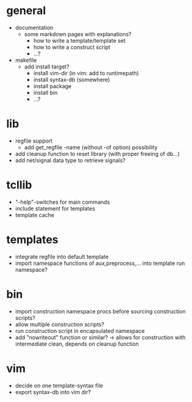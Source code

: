 # general
- documentation
  - some markdown pages with explanations?
    - how to write a template/template set
    - how to write a construct script
    - ...?
- makefile
  - add install target?
    - install vim-dir (in vim: add to runtimepath)
    - install syntax-db (somewhere)
    - install package
    - install bin
    - ...?

# lib
- regfile support
  - add get\_regfile -name (without -of option) possibility
- add cleanup function to reset library (with proper freeing of db...)
- add net/signal data type to retrieve signals?

# tcllib
- "-help"-switches for main commands
- include statement for templates
- template cache

# templates
- integrate regfile into default template
- import namespace functions of aux,preprocess,... into template run namespace?

# bin
- import construction namespace procs before sourcing construction scripts?
- allow multiple construction scripts?
- run construction script in encapsulated namespace
- add "nowriteout" function or similar? -> allows for construction with intermediate clean, depends on cleanup function

# vim
- decide on one template-syntax file
- export syntax-db into vim dir?
